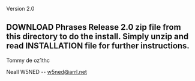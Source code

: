 Version 2.0

DOWNLOAD Phrases Release 2.0 zip file from this directory to do the install.
Simply unzip and read INSTALLATION file for further instructions.
----------------------------------------------------------------------

Tommy de oz1thc

Neall W5NED
-- w5ned@arrl.net
